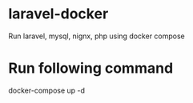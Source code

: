 # laravel-docker
Run laravel, mysql, nignx, php using docker compose

# Run following command 

docker-compose up -d
